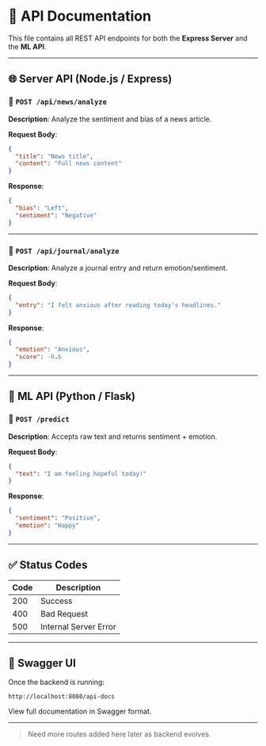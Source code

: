 

# 📘 API Documentation

This file contains all REST API endpoints for both the **Express Server** and the **ML API**.

---

## 🌐 Server API (Node.js / Express)

### 📌 `POST /api/news/analyze`

**Description**: Analyze the sentiment and bias of a news article.

**Request Body**:
```json
{
  "title": "News title",
  "content": "Full news content"
}
```

**Response**:
```json
{
  "bias": "Left",
  "sentiment": "Negative"
}
```

---

### 📌 `POST /api/journal/analyze`

**Description**: Analyze a journal entry and return emotion/sentiment.

**Request Body**:
```json
{
  "entry": "I felt anxious after reading today's headlines."
}
```

**Response**:
```json
{
  "emotion": "Anxious",
  "score": -0.6
}
```

---

## 🧠 ML API (Python / Flask)

### 📌 `POST /predict`

**Description**: Accepts raw text and returns sentiment + emotion.

**Request Body**:
```json
{
  "text": "I am feeling hopeful today!"
}
```

**Response**:
```json
{
  "sentiment": "Positive",
  "emotion": "Happy"
}
```

---

## ✅ Status Codes

| Code | Description              |
|------|--------------------------|
| 200  | Success                  |
| 400  | Bad Request              |
| 500  | Internal Server Error    |

---

## 🔗 Swagger UI

Once the backend is running:

```
http://localhost:8080/api-docs
```

View full documentation in Swagger format.

---

> Need more routes added here later as backend evolves.